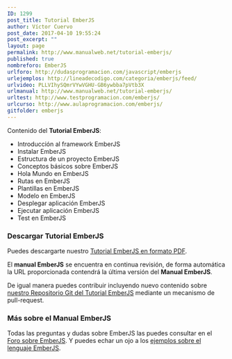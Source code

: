 ```yaml
---
ID: 1299
post_title: Tutorial EmberJS
author: Víctor Cuervo
post_date: 2017-04-10 19:55:24
post_excerpt: ""
layout: page
permalink: http://www.manualweb.net/tutorial-emberjs/
published: true
nombreforo: EmberJS
urlforo: http://dudasprogramacion.com/javascript/emberjs
urlejemplos: http://lineadecodigo.com/categoria/emberjs/feed/
urlvideo: PLLVIhySQmrVYwVGHU-GB6ywbba7pVtb3X
urlmanual: http://www.manualweb.net/tutorial-emberjs/
urltest: http://www.testprogramacion.com/emberjs/
urlcurso: http://www.aulaprogramacion.com/emberjs/
gitfolder: emberjs
---
```

Contenido del **Tutorial EmberJS**:

*   Introducción al framework EmberJS
*   Instalar EmberJS
*   Estructura de un proyecto EmberJS
*   Conceptos básicos sobre EmberJS
*   Hola Mundo en EmberJS
*   Rutas en EmberJS
*   Plantillas en EmberJS
*   Modelo en EmberJS
*   Desplegar aplicación EmberJS
*   Ejecutar aplicación EmberJS
*   Test en EmberJS

### Descargar Tutorial EmberJS

Puedes descargarte nuestro [Tutorial EmberJS en formato PDF][1].

El **manual EmberJS** se encuentra en continua revisión, de forma automática la URL proporcionada contendrá la última versión del **Manual EmberJS**.

De igual manera puedes contribuir incluyendo nuevo contenido sobre [nuestro Repositorio Git del Tutorial EmberJS][1] mediante un mecanismo de pull-request.

### Más sobre el Manual EmberJS

Todas las preguntas y dudas sobre EmberJS las puedes consultar en el [Foro sobre EmberJS][2]. Y puedes echar un ojo a los [ejemplos sobre el lenguaje EmberJS][3].

 [1]: https://gitprint.com/manualweb/manualweb/blob/master/ember/pdf/tutorial-ember-pdf.md
 [2]: //dudasprogramacion.com/javascript/emberjs]
 [3]: //lineadecodigo.com/categoria/emberjs]
